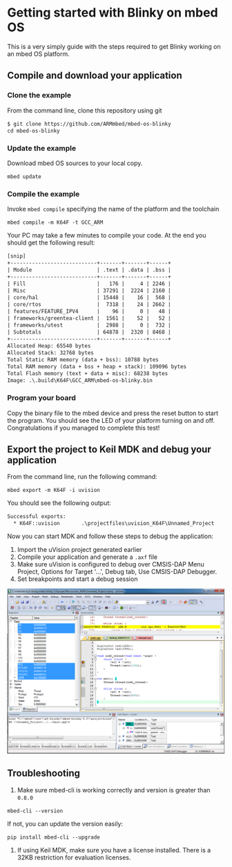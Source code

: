 # Getting started with Blinky on mbed OS

This is a very simply guide with the steps required to get Blinky working on an mbed OS platform.

## Compile and download your application

### Clone the example

From the command line, clone this repository using git

```
$ git clone https://github.com/ARMmbed/mbed-os-blinky
cd mbed-os-blinky
```
### Update the example

Download mbed OS sources to your local copy.

```
mbed update
```

### Compile the example

Invoke `mbed compile` specifying the name of the platform and the toolchain

```
mbed compile -m K64F -t GCC_ARM
```

Your PC may take a few minutes to compile your code. At the end you should get the following result:

```
[snip]
+----------------------------+-------+-------+------+
| Module                     | .text | .data | .bss |
+----------------------------+-------+-------+------+
| Fill                       |   176 |     4 | 2246 |
| Misc                       | 37291 |  2224 | 2160 |
| core/hal                   | 15448 |    16 |  568 |
| core/rtos                  |  7318 |    24 | 2662 |
| features/FEATURE_IPV4      |    96 |     0 |   48 |
| frameworks/greentea-client |  1561 |    52 |   52 |
| frameworks/utest           |  2988 |     0 |  732 |
| Subtotals                  | 64878 |  2320 | 8468 |
+----------------------------+-------+-------+------+
Allocated Heap: 65540 bytes
Allocated Stack: 32768 bytes
Total Static RAM memory (data + bss): 10788 bytes
Total RAM memory (data + bss + heap + stack): 109096 bytes
Total Flash memory (text + data + misc): 68238 bytes
Image: .\.build\K64F\GCC_ARM\mbed-os-blinky.bin                  
```

### Program your board

Copy the binary file to the mbed device and press the reset button to start the program. You should see the LED of your platform turning on and off. Congratulations if you managed to complete this test!

## Export the project to Keil MDK and debug your application

From the command line, run the following command:

```
mbed export -m K64F -i uvision
```

You should see the following output:

```
Successful exports:
  * K64F::uvision       .\projectfiles\uvision_K64F\Unnamed_Project
```

Now you can start MDK and follow these steps to debug the application:

1. Import the uVision project generated earlier
2. Compile your application and generate a `.axf` file
3. Make sure uVision is configured to debug over CMSIS-DAP
Menu Project, Options for Target '...', Debug tab, Use CMSIS-DAP Debugger.
4. Set breakpoints and start a debug session

![Image of uVision](img/uvision.png)


## Troubleshooting

1. Make sure mbed-cli is working correctly and version is greater than `0.8.0`
```
mbed-cli --version
```
If not, you can update the version easily:
```
pip install mbed-cli --upgrade
```
1. If using Keil MDK, make sure you have a license installed.
There is a 32KB restriction for evaluation licenses.



